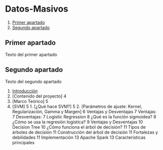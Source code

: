 # Datos-Masivos

1. [Primer apartado](#id1)
2. [Segundo apartado](#id2)
## Primer apartado<a name="id1"></a>
Texto del primer apartado
## Segundo apartado<a name="id2"></a>
Texto del segundo apartado

1. [Introducción](#id1)
2. [Contenido del proyecto]	4
3. [Marco Teórico]	5
  1. [SVM]	5
    1. [¿Qué hace SVM?]	5
    2. [Parámetros de ajuste: Kernel, Regularización, Gamma y Margen]	6
Ventajas y Desventajas	7
Ventajas:	7
Desventajas:	7
Logistic Regression	8
¿Qué es la función sigmoidea?	8
¿Cómo se usa la regresión logística?	9
Ventajas y Desventajas	10
Decision Tree	10
¿Cómo funciona el árbol de decisión?	11
Tipos de árboles de decisión	11
Construcción del árbol de decisión	11
Fortalezas y debilidades	11
Implementación	13
Apache Spark	13
Características principales
